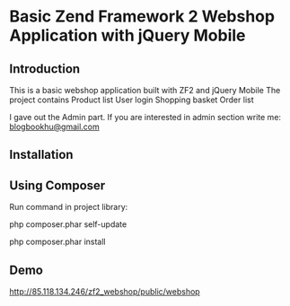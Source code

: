 Basic Zend Framework 2 Webshop Application with jQuery Mobile
=======================

Introduction
------------
This is a basic webshop application built with ZF2 and jQuery Mobile
The project contains
Product list
User login
Shopping basket
Order list

I gave out the Admin part. 
If you are interested in admin section write me: blogbookhu@gmail.com

Installation
------------
Using Composer 
----------------------------

Run command in project library:

php composer.phar self-update

php composer.phar install


Demo
----------------------------
http://85.118.134.246/zf2_webshop/public/webshop 